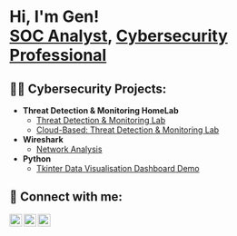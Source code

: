 <h1>Hi, I'm Gen! <br/><a href="https://github.com/genvarelli">SOC Analyst</a>, <a href="https://www.linkedin.com/in/genesisvarelli/">Cybersecurity Professional</a>
<h2>👨‍💻 Cybersecurity Projects:</h2>

- <b>Threat Detection & Monitoring HomeLab</b>
  - [Threat Detection & Monitoring Lab](https://github.com/Genvarelli/Threat-Detection-Monitoring-Lab)
  - [Cloud-Based: Threat Detection & Monitoring Lab](https://github.com/Genvarelli/Cloud-Based-Threat-Detection-Home-Lab)
- <b>Wireshark</b>
  - [Network Analysis](https://github.com/Genvarelli/Wireshark-Network-Analysis)
- <b>Python</b>
  - [Tkinter Data Visualisation Dashboard Demo](https://github.com/Genvarelli/Data_visualisation_Dashboard)


<h2> 🤳 Connect with me:</h2>

[<img align="left" alt="GenesisVarelli | YouTube" width="22px" src="https://cdn.jsdelivr.net/npm/simple-icons@v3/icons/youtube.svg" />][youtube]
[<img align="left" alt="GenesisVarelli | LinkedIn" width="22px" src="https://cdn.jsdelivr.net/npm/simple-icons@v3/icons/linkedin.svg" />][linkedin]
[<img align="left" alt="GenesisVarelli | Instagram" width="22px" src="https://cdn.jsdelivr.net/npm/simple-icons@v3/icons/instagram.svg" />][instagram]


[youtube]: https://www.youtube.com/@Genvarelli
[instagram]: https://www.instagram.com/GenesisVarelli/
[linkedin]: https://linkedin.com/in/GenesisVarelli

<!--
**Genvarelli/Genvarelli** is a ✨ _special_ ✨ repository because its `README.md` (this file) appears on your GitHub profile.

Here are some ideas to get you started:

- 🔭 I’m currently working on ...
- 🌱 I’m currently learning ...
- 👯 I’m looking to collaborate on ...
- 🤔 I’m looking for help with ...
- 💬 Ask me about ...
- 📫 How to reach me: ...
- 😄 Pronouns: ...
- ⚡ Fun fact: ...
-->
